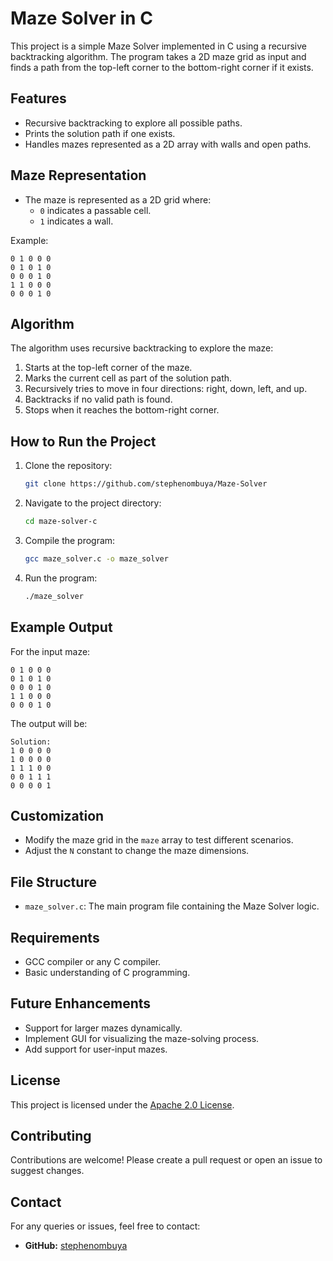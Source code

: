 # Maze Solver in C

This project is a simple Maze Solver implemented in C using a recursive backtracking algorithm. The program takes a 2D maze grid as input and finds a path from the top-left corner to the bottom-right corner if it exists.

## Features
- Recursive backtracking to explore all possible paths.
- Prints the solution path if one exists.
- Handles mazes represented as a 2D array with walls and open paths.

## Maze Representation
- The maze is represented as a 2D grid where:
  - `0` indicates a passable cell.
  - `1` indicates a wall.

Example:
```plaintext
0 1 0 0 0
0 1 0 1 0
0 0 0 1 0
1 1 0 0 0
0 0 0 1 0
```

## Algorithm
The algorithm uses recursive backtracking to explore the maze:
1. Starts at the top-left corner of the maze.
2. Marks the current cell as part of the solution path.
3. Recursively tries to move in four directions: right, down, left, and up.
4. Backtracks if no valid path is found.
5. Stops when it reaches the bottom-right corner.

## How to Run the Project
1. Clone the repository:
   ```bash
   git clone https://github.com/stephenombuya/Maze-Solver
   ```

2. Navigate to the project directory:
   ```bash
   cd maze-solver-c
   ```

3. Compile the program:
   ```bash
   gcc maze_solver.c -o maze_solver
   ```

4. Run the program:
   ```bash
   ./maze_solver
   ```

## Example Output
For the input maze:
```plaintext
0 1 0 0 0
0 1 0 1 0
0 0 0 1 0
1 1 0 0 0
0 0 0 1 0
```

The output will be:
```plaintext
Solution:
1 0 0 0 0
1 0 0 0 0
1 1 1 0 0
0 0 1 1 1
0 0 0 0 1
```

## Customization
- Modify the maze grid in the `maze` array to test different scenarios.
- Adjust the `N` constant to change the maze dimensions.

## File Structure
- `maze_solver.c`: The main program file containing the Maze Solver logic.

## Requirements
- GCC compiler or any C compiler.
- Basic understanding of C programming.

## Future Enhancements
- Support for larger mazes dynamically.
- Implement GUI for visualizing the maze-solving process.
- Add support for user-input mazes.

## License
This project is licensed under the [Apache 2.0 License](LICENSE).

## Contributing
Contributions are welcome! Please create a pull request or open an issue to suggest changes.

## Contact
For any queries or issues, feel free to contact:
- **GitHub:** [stephenombuya](https://github.com/stephenombuya)
